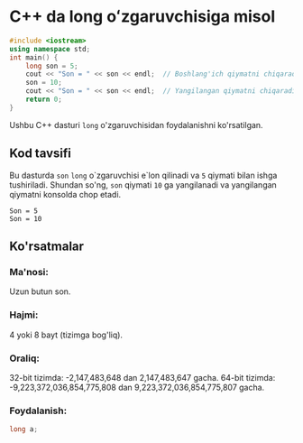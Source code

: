 # C++ da long oʻzgaruvchisiga misol
```cpp
#include <iostream>
using namespace std;
int main() {
    long son = 5;
    cout << "Son = " << son << endl;  // Boshlang'ich qiymatni chiqaradi
    son = 10;
    cout << "Son = " << son << endl;  // Yangilangan qiymatni chiqaradi
    return 0;
}
```
Ushbu C++ dasturi `long` o'zgaruvchisidan foydalanishni ko'rsatilgan.
## Kod tavsifi
Bu dasturda `son` `long` o\`zgaruvchisi e\`lon qilinadi va `5` qiymati bilan ishga tushiriladi.
Shundan so'ng, `son` qiymati `10` ga yangilanadi va yangilangan qiymatni konsolda chop etadi.
```console
Son = 5
Son = 10
```
## Ko'rsatmalar
### Ma'nosi:
Uzun butun son.
### Hajmi:
4 yoki 8 bayt (tizimga bog'liq).
### Oraliq:
32-bit tizimda: -2,147,483,648 dan 2,147,483,647 gacha.
64-bit tizimda: -9,223,372,036,854,775,808 dan 9,223,372,036,854,775,807 gacha.
### Foydalanish:
```cpp
long a;
```
